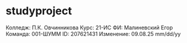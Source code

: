 # studyproject
Колледж: П.К. Овчинникова
Курс: 21-ИС
ФИ: Малиневский Егор
Команда: 001-ШУММ
ID: 207621431
Изменение: 09.08.25 mm/dd/yy